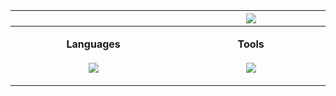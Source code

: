 <!-- prettier-ignore. extra Lanyard code if wanted: &waveColor=7289DA&waveSpotifyColor=7289DA -->
 <table>
  <thead>
   <tr>
      <th width="500px">   </th>
      <th width="500px">
       <img src="https://lanyard.kyrie25.me/api/217414221728710656?hideStatus=true&bg=2B2D31&waveColor=7289DA&waveSpotifyColor=7289DA&gradient=38ef7d-11998e-38ef7d&imgStyle=square" />
    </th>
    </tr> 
  </thead> 
  <tbody>
  <tr width="600px">
<td width="500px">
  <p align="center">
 <b>Languages</b>
   <br>
   <br>
    <a href="https://skillicons.dev">
      <img src="https://skillicons.dev/icons?i=nodejs,bash,python,js,html,css&theme=dark&perline=3"/>
  </a>
</p>
</td>
<td width="500px">
 <p align="center">
  <b>Tools</b>
   <br>
   <br>
    <a href="https://skillicons.dev">
      <img src="https://skillicons.dev/icons?i=atom,discord,mongodb,github,linux,replit,stackoverflow,vscode&theme=dark&perline=6" />
  </a>
</p>
</td>
</tr>

  </tbody>
</table>
